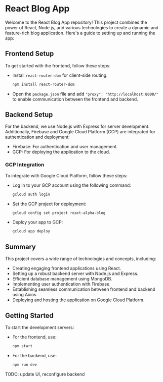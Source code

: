 # React Blog App

Welcome to the React Blog App repository! This project combines the power of React, Node.js, and various technologies to create a dynamic and feature-rich blog application. Here's a guide to setting up and running the app:

## Frontend Setup

To get started with the frontend, follow these steps:

- Install `react-router-dom` for client-side routing:

  ```bash
  npm install react-router-dom
  ```

- Open the `package.json` file and add `"proxy": "http://localhost:8000/"` to enable communication between the frontend and backend.

## Backend Setup

For the backend, we use Node.js with Express for server development. Additionally, Firebase and Google Cloud Platform (GCP) are integrated for authentication and deployment:

- Firebase: For authentication and user management.
- GCP: For deploying the application to the cloud.

### GCP Integration

To integrate with Google Cloud Platform, follow these steps:

- Log in to your GCP account using the following command:

  ```bash
  gcloud auth login
  ```

- Set the GCP project for deployment:

  ```bash
  gcloud config set project react-alpha-blog
  ```

- Deploy your app to GCP:

  ```bash
  gcloud app deploy
  ```

## Summary

This project covers a wide range of technologies and concepts, including:

- Creating engaging frontend applications using React.
- Setting up a robust backend server with Node.js and Express.
- Efficient database management using MongoDB.
- Implementing user authentication with Firebase.
- Establishing seamless communication between frontend and backend using Axios.
- Deploying and hosting the application on Google Cloud Platform.

## Getting Started

To start the development servers:

- For the frontend, use:

  ```bash
  npm start
  ```

- For the backend, use:

  ```bash
  npm run dev
  ```

TODO: update UI, reconfigure backend

